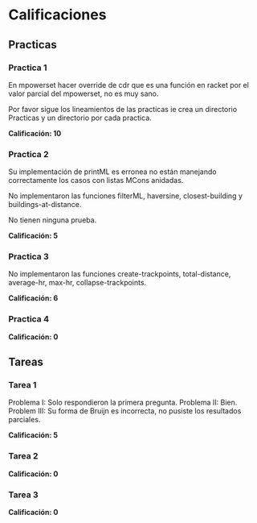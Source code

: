 # Calificaciones

## Practicas

### Practica 1

En mpowerset hacer override de cdr que es una función en racket por el valor parcial del mpowerset, no es muy sano.

Por favor sigue los lineamientos de las practicas ie crea un directorio
Practicas y un directorio por cada practica.

**Calificación: 10**

### Practica 2
Su implementación de printML es erronea no están manejando correctamente los casos con listas MCons anidadas.

No implementaron las funciones filterML, haversine, closest-building y  buildings-at-distance.

No tienen ninguna prueba.

**Calificación: 5**

### Practica 3
No implementaron las funciones create-trackpoints, total-distance, average-hr,
max-hr, collapse-trackpoints.

**Calificación: 6**

### Practica 4

**Calificación: 0**

## Tareas

### Tarea 1
Problema I: Solo respondieron la primera pregunta.
Problema II: Bien.
Problem III: Su forma de Bruijn es incorrecta, no pusiste los resultados parciales.

**Calificación: 5**

### Tarea 2

**Calificación: 0**

### Tarea 3

**Calificación: 0**